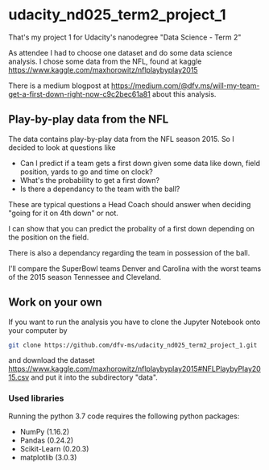 # udacity_nd025_term2_project_1
That's my project 1 for Udacity's nanodegree "Data Science - Term 2"

As attendee I had to choose one dataset and do some data science analysis.
I chose some data from the NFL, found at kaggle https://www.kaggle.com/maxhorowitz/nflplaybyplay2015

There is a medium blogpost at https://medium.com/@dfv.ms/will-my-team-get-a-first-down-right-now-c9c2bec61a81 about this analysis.

## Play-by-play data from the NFL

The data contains play-by-play data from the NFL season 2015. So I decided to look at questions like

* Can I predict if a team gets a first down given some data like down, field position, yards to go and time on clock?
* What's the probability to get a first down?
* Is there a dependancy to the team with the ball?

These are typical questions a Head Coach should answer when deciding "going for
it on 4th down" or not.

I can show that you can predict the probality of a first down depending on the
position on the field.

There is also a dependancy regarding the team in possession of the ball.

I'll compare the SuperBowl teams Denver and Carolina with the worst teams of
the 2015 season Tennessee and Cleveland.

## Work on your own
If you want to run the analysis you have to clone the Jupyter Notebook onto your computer by

```bash
git clone https://github.com/dfv-ms/udacity_nd025_term2_project_1.git
```

and download the dataset https://www.kaggle.com/maxhorowitz/nflplaybyplay2015#NFLPlaybyPlay2015.csv and put it into the subdirectory "data".

### Used libraries
Running the python 3.7 code requires the following python packages:
  * NumPy (1.16.2)
  * Pandas (0.24.2)
  * Scikit-Learn (0.20.3)
  * matplotlib (3.0.3)
